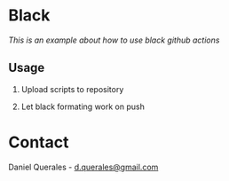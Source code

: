 # Black

*This is an example about how to use black github actions*

## Usage

1. Upload scripts to repository

2. Let black formating work on push

# Contact

Daniel Querales - d.querales@gmail.com

